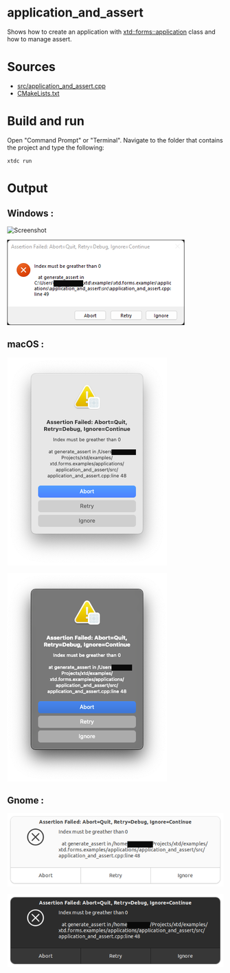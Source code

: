 # application_and_assert

Shows how to create an application with  [xtd::forms::application](../../../../src/xtd.forms/include/xtd/forms/application.h) class and how to manage assert.

# Sources

* [src/application_and_assert.cpp](src/application_and_assert.cpp)
* [CMakeLists.txt](CMakeLists.txt)

# Build and run

Open "Command Prompt" or "Terminal". Navigate to the folder that contains the project and type the following:

```shell
xtdc run
```

# Output

## Windows :

![Screenshot](../../../../docs/pictures/examples/applications/application_and_assert_w.png)

![Screenshot](../../../../docs/pictures/examples/applications/application_and_assert_wd.png)

## macOS :

![Screenshot](../../../../docs/pictures/examples/applications/application_and_assert_m.png)

![Screenshot](../../../../docs/pictures/examples/applications/application_and_assert_md.png)

## Gnome :

![Screenshot](../../../../docs/pictures/examples/applications/application_and_assert_g.png)

![Screenshot](../../../../docs/pictures/examples/applications/application_and_assert_gd.png)
